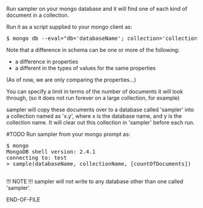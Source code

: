 Run sampler on your mongo database and it will find one of each kind of document in a collection.

Run it as a script supplied to your mongo client as:
<pre>
$ mongo db --eval="db='databaseName'; collection='collectionName'; count=num" sampler.js
</pre>

Note that a difference in schema can be one or more of the following:
* a difference in properties
* a different in the types of values for the same properties

(As of now, we are only comparing the properties...)

You can specify a limit in terms of the number of documents it will look through,
(so it does not run forever on a large collection, for example)

sampler will copy these documents over to a database called 'sampler' into a collection named as 'x.y',
where x is the database name, and y is the collection name.
It will clear out this collection in 'sampler' before each run.

#TODO
Run sampler from your mongo prompt as:
<pre>
$ mongo
MongoDB shell version: 2.4.1
connecting to: test
> sample(databaseName, collectionName, [countOfDocuments])

</pre>

!!! NOTE !!!
sampler will not write to any database other than one called 'sampler'.

END-OF-FILE
